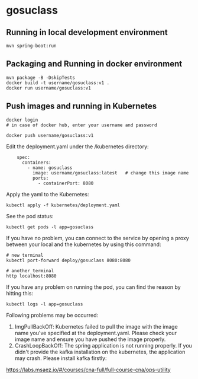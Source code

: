 # gosuclass

## Running in local development environment

```
mvn spring-boot:run
```

## Packaging and Running in docker environment

```
mvn package -B -DskipTests
docker build -t username/gosuclass:v1 .
docker run username/gosuclass:v1
```

## Push images and running in Kubernetes

```
docker login 
# in case of docker hub, enter your username and password

docker push username/gosuclass:v1
```

Edit the deployment.yaml under the /kubernetes directory:
```
    spec:
      containers:
        - name: gosuclass
          image: username/gosuclass:latest   # change this image name
          ports:
            - containerPort: 8080

```

Apply the yaml to the Kubernetes:
```
kubectl apply -f kubernetes/deployment.yaml
```

See the pod status:
```
kubectl get pods -l app=gosuclass
```

If you have no problem, you can connect to the service by opening a proxy between your local and the kubernetes by using this command:
```
# new terminal
kubectl port-forward deploy/gosuclass 8080:8080

# another terminal
http localhost:8080
```

If you have any problem on running the pod, you can find the reason by hitting this:
```
kubectl logs -l app=gosuclass
```

Following problems may be occurred:

1. ImgPullBackOff:  Kubernetes failed to pull the image with the image name you've specified at the deployment.yaml. Please check your image name and ensure you have pushed the image properly.
1. CrashLoopBackOff: The spring application is not running properly. If you didn't provide the kafka installation on the kubernetes, the application may crash. Please install kafka firstly:

https://labs.msaez.io/#/courses/cna-full/full-course-cna/ops-utility

